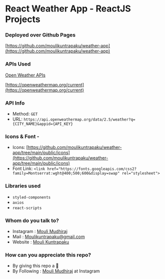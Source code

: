 # React Weather App - ReactJS Projects

### Deployed over Github Pages 
[https://github.com/moulikuntrapaku/weather-app](https://github.com/moulikuntrapaku/weather-app)

### APIs Used
[Open Weather APIs](https://openweathermap.org/)

[https://openweathermap.org/current](https://openweathermap.org/current)

### API Info
* Method: `GET`
* URL: `https://api.openweathermap.org/data/2.5/weather?q={CITY_NAME}&appid={API_KEY}`

### Icons & Font -
* Icons: [https://github.com/moulikuntrapaku/weather-app/tree/main/public/icons](https://github.com/moulikuntrapaku/weather-app/tree/main/public/icons)
* Font Link: `<link href="https://fonts.googleapis.com/css2?family=Montserrat:wght@400;500;600&display=swap" rel="stylesheet">`

### Libraries used
* `styled-components`
* `axios`
* `react-scripts`

### Whom do you talk to? ###

* Instagram : [Mouli Mudhiraj](https://www.instagram.com/mouli_mudhiraj/)
* Mail : Moulikuntrapaku@gmail.com
* Website : [Mouli Kuntrapaku](https://moulikuntrapaku.github.io/Home.html)

### How can you appreciate this repo? ###

* By giving this repo a 🌟
* By Following : [Mouli Mudhiraj](https://www.instagram.com/mouli_mudhiraj/) at Instagram

